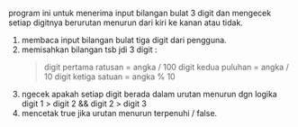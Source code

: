 program ini untuk menerima input bilangan bulat 3 digit dan mengecek setiap digitnya berurutan menurun dari kiri ke kanan atau tidak.

1. membaca input bilangan bulat tiga digit dari pengguna.
2. memisahkan bilangan tsb jdi 3 digit :
    > digit pertama ratusan = angka / 100
    > digit kedua puluhan = angka / 10
    > digit ketiga satuan = angka % 10
3. ngecek apakah setiap digit berada dalam urutan menurun dgn logika digit 1 > digit 2 && digit 2 > digit 3
4. mencetak true jika urutan menurun terpenuhi / false.